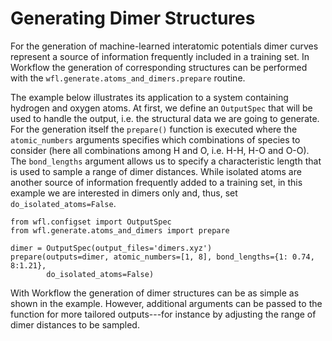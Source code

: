 # Generating Dimer Structures 

For the generation of machine-learned interatomic potentials dimer curves represent a source of information frequently included in a training set. 
In Workflow the generation of corresponding structures can be performed with the `wfl.generate.atoms_and_dimers.prepare` routine.

The example below illustrates its application to a system containing hydrogen and oxygen atoms. 
At first, we define an `OutputSpec` that will be used to handle the output, i.e. the structural data we are going to generate.
For the generation itself the `prepare()` function is executed where the `atomic_numbers` arguments specifies which combinations 
of species to consider (here all combinations among H and O, i.e. H-H, H-O and O-O). The `bond_lengths` argument allows us to specify 
a characteristic length that is used to sample a range of dimer distances. While isolated atoms are another source of information frequently
added to a training set, in this example we are interested in dimers only and, thus, set `do_isolated_atoms=False`.


```
from wfl.configset import OutputSpec
from wfl.generate.atoms_and_dimers import prepare

dimer = OutputSpec(output_files='dimers.xyz')
prepare(outputs=dimer, atomic_numbers=[1, 8], bond_lengths={1: 0.74, 8:1.21},
        do_isolated_atoms=False)
```

With Workflow the generation of dimer structures can be as simple as shown in the example. However, additional arguments can be passed 
to the function for more tailored outputs---for instance by adjusting the range of dimer distances to be sampled.

